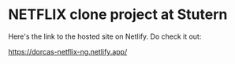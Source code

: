 # NETFLIX clone project at Stutern

Here's the link to the hosted site on Netlify.
Do check it out:

https://dorcas-netflix-ng.netlify.app/